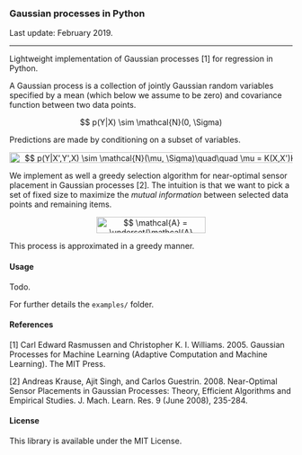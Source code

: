 ### Gaussian processes in Python

Last update: February 2019.

---

Lightweight implementation of Gaussian processes [1] for regression in Python.

A Gaussian process is a collection of jointly Gaussian random variables specified by a mean (which below we assume to be zero) and covariance function between two data points.

<p align="center"><img alt="$$&#10;p(Y|X) \sim \mathcal{N}(0, \Sigma) \quad \quad \Sigma[i,j] = K(x_i, x_j)&#10;$$" src="svgs/50927beb4a6dc77c7356429e8b72204e.svg" align="middle" width="294.63350235pt" height="17.031940199999998pt"/></p>

Predictions are made by conditioning on a subset of variables.

<p align="center"><img alt="$$&#10;p(Y|X',Y',X) \sim \mathcal{N}(\mu, \Sigma)\quad\quad \mu = K(X,X')K(X',X')^{-1}Y, \quad\quad\Sigma = K(X,X) - K(X,X')K(X',X')^{-1}K(X',X)&#10;$$" src="svgs/4b5b660767d05920b7df1d15686f169e.svg" align="middle" width="802.3917957pt" height="18.312383099999998pt"/></p>

We implement as well a greedy selection algorithm for near-optimal sensor placement in Gaussian processes [2]. The intuition is that we want to pick a set of fixed size to maximize the *mutual information* between selected data points and remaining items.
<p align="center"><img alt="$$&#10;\mathcal{A} = \underset{\mathcal{A} \subset \mathcal{V}:|\mathcal{A}| = k}{\arg\max}\enspace I(\mathcal{A}; \mathcal{V} \setminus \mathcal{A})&#10;$$" src="svgs/da12add3bd7a6c02b827fc1db32c4183.svg" align="middle" width="194.59628759999998pt" height="29.771669399999997pt"/></p>
This process is approximated in a greedy manner.

#### Usage

Todo.

For further details the `examples/` folder.

#### References

[1] Carl Edward Rasmussen and Christopher K. I. Williams. 2005. Gaussian Processes for Machine Learning (Adaptive Computation and Machine Learning). The MIT Press.

[2] Andreas Krause, Ajit Singh, and Carlos Guestrin. 2008. Near-Optimal Sensor Placements in Gaussian Processes: Theory, Efficient Algorithms and Empirical Studies. J. Mach. Learn. Res. 9 (June 2008), 235-284.

#### License

This library is available under the MIT License.
